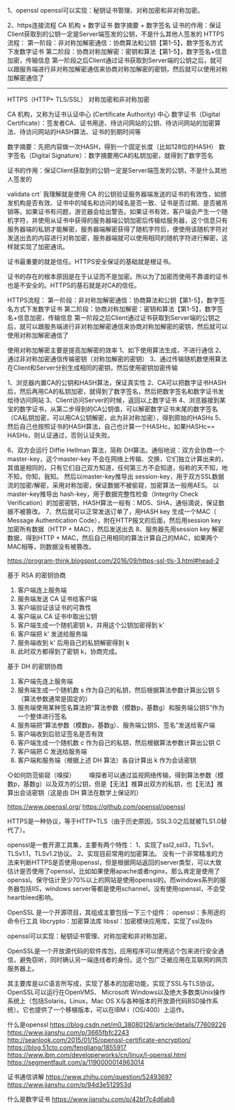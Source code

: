 1、openssl
openssl可以实现：秘钥证书管理、对称加密和非对称加密。

2、https连接流程
CA 机构 + 数字证书
数字摘要 + 数字签名
证书的作用：保证Client获取到的公钥一定是Server端签发的公钥，不是什么其他人签发的
HTTPS流程：
第一阶段：非对称加解密通信：协商算法和公钥【第1-5】，数字签名方式下发数字证书
第二阶段：协商对称加解密：密钥和算法【第1-5】，数字签名+信息加密，传输信息
  第一阶段之后Client通过证书获取到Server端的公钥之后，就可以跟服务端进行非对称加解密通信来协商对称加解密的密钥，然后就可以使用对称加解密通信了
  
  
  

---------------------------------------------------------------------------------------------------------------------

HTTPS（HTTP+ TLS/SSL）
对称加密和非对称加密

CA 机构，又称为证书认证中心 (Certificate Authority) 中心
数字证书（Digital Certificate）：签发者CA、证书用途、待访问网站的公钥、待访问网站的加密算法、待访问网站的HASH算法、证书的到期时间等

数字摘要：先把内容做一次HASH，得到一个固定长度（比如128位的HASH）
数字签名（Digital Signature）：数字摘要用CA的私钥加密，就得到了数字签名


证书的作用：保证Client获取到的公钥一定是Server端签发的公钥，不是什么其他人签发的

validata crt` 我理解就是使用 CA 的公钥验证服务器端发送的证书的有效性，如颁发机构是否有效、证书中的域名和访问的域名是否一致、证书是否过期、是否被吊销等。如果证书有问题，游览器会给出警告。如果证书有效，客户端会产生一个随机字符，并使用从证书中获得的服务器端公钥加密后传输给服务器，这个信息只有服务器端的私钥才能解密，服务器端解密获得了随机字符后，便使用该随机字符对发送出去的内容进行对称加密，服务器端就可以使用相同的随机字符进行解密，这样就实现了加密通讯。

证书最重要的就是信任。HTTPS安全保证的基础就是根证书。

证书的存在的根本原因是在于认证而不是加密。所以为了加密而使用不靠谱的证书也是不安全的。HTTPS的基石就是对CA的信任。


HTTPS流程：
第一阶段：非对称加解密通信：协商算法和公钥【第1-5】，数字签名方式下发数字证书
第二阶段：协商对称加解密：密钥和算法【第1-5】，数字签名+信息加密，传输信息
  第一阶段之后Client通过证书获取到Server端的公钥之后，就可以跟服务端进行非对称加解密通信来协商对称加解密的密钥，然后就可以使用对称加解密通信了

使用对称加解密主要是提高加解密的效率
1、如下使用算法生成，不进行通信
2、通过非对称加密通信传输密钥（对称加解密的密钥）
3、通过传输随机数使用算法在Client和Server分别生成相同的密钥，然后使用密钥加密传输


1、浏览器内置CA的公钥和HASH算法，保证真实性
2、CA可以把数字证书HASH后，然后再用CA的私钥加密，就得到了数字签名，然后把数字签名和数字证书发给待访问网站
3、Client访问Server的时候，返回以上数字证书
4、浏览器接到某宝的数字证书，从第二步得到的CA公钥值，可以解密数字证书末尾的数字签名（CA私钥加密，可以用CA公钥解密，此为非对称加密），得到原始的HASHs
5、然后自己也按照证书的HASH算法，自己也计算一个HASHc，如果HASHc== HASHs，则认证通过，否则认证失败。

6、双方会运行 Diffie Hellman 算法，简称 DH算法。通俗地说：双方会协商一个master-key，这个master-key 不会在网络上传输、交换，它们独立计算出来的，其值是相同的，只有它们自己双方知道，任何第三方不会知道，俗称的天不知，地不知，你知，我知。
然后以master-key推导出 session-key，用于双方SSL数据流的加密/解密，采用对称加密，保证数据不被偷窥，加密算法一般用AES。
以master-key推导出 hash-key，用于数据完整性检查（Integrity Check Verification）的加密密钥，HASH算法一般有：MD5、SHA，通俗滴说，保证数据不被篡改。
7、然后就可以正常发送订单了，用HASH key 生成一个MAC（ Message Authentication Code），附在HTTP报文的后面，然后用session key 加密所有数据（HTTP + MAC），然后发送出去
8、服务器先用session key 解密数据，得到HTTP + MAC，然后自己用相同的算法计算自己的MAC，如果两个MAC相等，则数据没有被篡改。



https://program-think.blogspot.com/2016/09/https-ssl-tls-3.html#head-2

基于 RSA 的密钥协商
1. 客户端连上服务端
2. 服务端发送 CA 证书给客户端
3. 客户端验证该证书的可靠性
4. 客户端从 CA 证书中取出公钥
5. 客户端生成一个随机密钥 k，并用这个公钥加密得到 k'
6. 客户端把 k' 发送给服务端
7. 服务端收到 k' 后用自己的私钥解密得到 k
8. 此时双方都得到了密钥 k，协商完成。



基于 DH 的密钥协商
1. 客户端先连上服务端
2. 服务端生成一个随机数 s 作为自己的私钥，然后根据算法参数计算出公钥 S（算法参数通常是固定的）
3. 服务端使用某种签名算法把“算法参数（模数p，基数g）和服务端公钥S”作为一个整体进行签名
4. 服务端把“算法参数（模数p，基数g）、服务端公钥S、签名”发送给客户端
5. 客户端收到后验证签名是否有效
6. 客户端生成一个随机数 c 作为自己的私钥，然后根据算法参数计算出公钥 C
7. 客户端把 C 发送给服务端
8. 客户端和服务端（根据上述 DH 算法）各自计算出 k 作为会话密钥

◇如何防范偷窥（嗅探）
　　嗅探者可以通过监视网络传输，得到算法参数（模数p，基数g）以及双方的公钥，但是【无法】推算出双方的私钥，也【无法】推算出会话密钥（这是由 DH 算法在数学上保证的）





https://www.openssl.org/
https://github.com/openssl/openssl

HTTPS是一种协议，等于HTTP+TLS（由于历史原因，SSL3.0之后就被TLS1.0替代了）。

openssl是一套开源工具集，主要有两个特性：
1、实现了ssl2,ssl3，TLSv1，TLSv1.1，TLSv1.2协议。
2、实现目前常用的加密算法。
没有一个非常精准的方法来判断HTTPS是否使用openssl，但是根据网站返回的server类型，可以大致估计是否使用了openssl，比如如果使用apache或者nginx，那么肯定是使用了openssl。保守估计至少70%以上的网站是使用openssl的。而windows系列的服务器包括IIS，windows server等都是使用schannel，没有使用openssl，不会受heartbleed影响。

OpenSSL 是一个开源项目，其组成主要包括一下三个组件：
    openssl：多用途的命令行工具
    libcrypto：加密算法库
    libssl：加密模块应用库，实现了ssl及tls

openssl可以实现：秘钥证书管理、对称加密和非对称加密。





OpenSSL是一个开放源代码的软件库包，应用程序可以使用这个包来进行安全通信，避免窃听，同时确认另一端连线者的身份。这个包广泛被应用在互联网的网页服务器上。

其主要库是以C语言所写成，实现了基本的加密功能，实现了SSL与TLS协议。OpenSSL可以运行在OpenVMS、 Microsoft Windows以及绝大多数类Unix操作系统上（包括Solaris，Linux，Mac OS X与各种版本的开放源代码BSD操作系统）。它也提供了一个移植版本，可以在IBM i（OS/400）上运作。




什么是openssl
https://blog.csdn.net/m0_38080126/article/details/77609226
https://www.jianshu.com/p/3665fbfc2243
http://seanlook.com/2015/01/15/openssl-certificate-encryption/
https://blog.51cto.com/fengliang/1855917
https://www.ibm.com/developerworks/cn/linux/l-openssl.html
https://segmentfault.com/a/1190000014963014


证书通信讲解
https://www.zhihu.com/question/52493697
https://www.jianshu.com/p/94d3e512953d


什么是数字证书
https://www.jianshu.com/p/42bf7c4d6ab8



